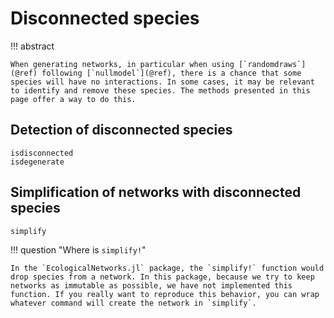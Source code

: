 # Disconnected species

!!! abstract

    When generating networks, in particular when using [`randomdraws`](@ref) following [`nullmodel`](@ref), there is a chance that some species will have no interactions. In some cases, it may be relevant to identify and remove these species. The methods presented in this page offer a way to do this.

## Detection of disconnected species

```@docs
isdisconnected
isdegenerate
```

## Simplification of networks with disconnected species

```@docs
simplify
```

!!! question "Where is `simplify!`"

    In the `EcologicalNetworks.jl` package, the `simplify!` function would drop species from a network. In this package, because we try to keep networks as immutable as possible, we have not implemented this function. If you really want to reproduce this behavior, you can wrap whatever command will create the network in `simplify`.
